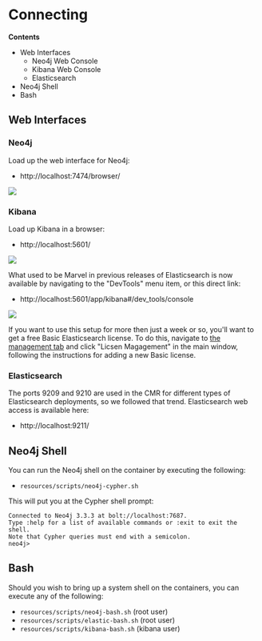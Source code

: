 # Connecting


**Contents**

* Web Interfaces
  * Neo4j Web Console
  * Kibana Web Console
  * Elasticsearch
* Neo4j Shell
* Bash


## Web Interfaces

### Neo4j

Load up the web interface for Neo4j:

* http://localhost:7474/browser/

[![][neo4j-screen-thumb]][neo4j-screen]


### Kibana

Load up Kibana in a browser:

* http://localhost:5601/

[![][kibana-thumb]][kibana]

What used to be Marvel in previous releases of Elasticsearch is now
available by navigating to the "DevTools" menu item, or this direct link:

* http://localhost:5601/app/kibana#/dev_tools/console

[![][kibana-query-thumb]][kibana-query]

If you want to use this setup for more then just a week or so, you'll want to
get a free Basic Elasticsearch license. To do this, navigate to
[the management tab][kibana-management] and click "Licsen Magagement" in the
main window, following the instructions for adding a new Basic license.


### Elasticsearch

The ports 9209 and 9210 are used in the CMR for different types of
Elasticsearch deployments, so we followed that trend. Elasticsearch web access
is available here:

* http://localhost:9211/


## Neo4j Shell

You can run the Neo4j shell on the container by executing the following:

* `resources/scripts/neo4j-cypher.sh`

This will put you at the Cypher shell prompt:

```
Connected to Neo4j 3.3.3 at bolt://localhost:7687.
Type :help for a list of available commands or :exit to exit the shell.
Note that Cypher queries must end with a semicolon.
neo4j>
```


## Bash

Should you wish to bring up a system shell on the containers, you can execute
any of the following:

* `resources/scripts/neo4j-bash.sh` (root user)
* `resources/scripts/elastic-bash.sh` (root user)
* `resources/scripts/kibana-bash.sh` (kibana user)


<!-- Named page links below: /-->

[neo4j-screen]: https://raw.githubusercontent.com/cmr-exchange/cmr-graph/master/resources/images/neo4j-web-screen.png
[neo4j-screen-thumb]: https://raw.githubusercontent.com/cmr-exchange/cmr-graph/master/resources/images/neo4j-web-screen-thumb.png

[kibana]: https://raw.githubusercontent.com/cmr-exchange/cmr-graph/master/resources/images/kibana.png
[kibana-thumb]: https://raw.githubusercontent.com/cmr-exchange/cmr-graph/master/resources/images/kibana-thumb.png

[kibana-query]: https://raw.githubusercontent.com/cmr-exchange/cmr-graph/master/resources/images/kibana-query.png
[kibana-query-thumb]: https://raw.githubusercontent.com/cmr-exchange/cmr-graph/master/resources/images/kibana-query-thumb.png
[kibana-management]: http://localhost:5601/app/kibana#/management
